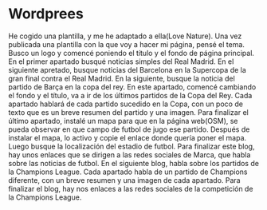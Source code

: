 # Wordprees
He cogido una plantilla, y me he adaptado a ella(Love Nature).
Una vez publicada una plantilla con la que voy a hacer mi página, pensé el tema.
Busco un logo y comencé poniendo el título y el fondo de página principal.
En el primer apartado busqué noticias simples del Real Madrid.
En el siguiente apretado, busque noticias del Barcelona en la Supercopa de la gran final contra el Real Madrid.
En la siguiente, busque la noticia del partido de Barça en la copa del rey.
En este apartado, comencé cambiando el fondo y el título, va a ir de los últimos partidos de la Copa del Rey.
Cada apartado hablará de cada partido sucedido en la Copa, con un poco de texto que es un breve resumen del partido y una imagen.
Para finalizar el último apartado, instalé un mapa para que en la página web(OSM), se pueda observar en que campo de futbol de jugo ese partido.
Después de instalar el mapa, lo activo y copie el enlace donde quería poner el mapa.
Luego busque la localización del estadio de futbol.
Para finalizar este blog, hay unos enlaces que se dirigen a las redes sociales de Marca, que habla sobre las noticias de futbol.
En el siguiente blog, habla sobre los partidos de la Champions League.
Cada apartado habla de un partido de Champions diferente, con un breve resumen y una imagen de cada apartado.
Para finalizar el blog, hay nos enlaces a las redes sociales de la competición de la Champions League.
